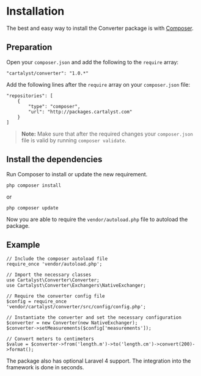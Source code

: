 # Installation

The best and easy way to install the Converter package is with [Composer](http://getcomposer.org).

## Preparation

Open your `composer.json` and add the following to the `require` array:

	"cartalyst/converter": "1.0.*"

Add the following lines after the `require` array on your `composer.json` file:

	"repositories": [
		{
			"type": "composer",
			"url": "http://packages.cartalyst.com"
		}
	]

> **Note:** Make sure that after the required changes your `composer.json` file is valid by running `composer validate`.

## Install the dependencies

Run Composer to install or update the new requirement.

	php composer install

or

	php composer update

Now you are able to require the `vendor/autoload.php` file to autoload the package.

## Example

	// Include the composer autoload file
	require_once 'vendor/autoload.php';

	// Import the necessary classes
	use Cartalyst\Converter\Converter;
	use Cartalyst\Converter\Exchangers\NativeExchanger;

	// Require the converter config file
	$config = require_once 'vendor/cartalyst/converter/src/config/config.php';

	// Instantiate the converter and set the necessary configuration
	$converter = new Converter(new NativeExchanger);
	$converter->setMeasurements($config['measurements']);

	// Convert meters to centimeters
	$value = $converter->from('length.m')->to('length.cm')->convert(200)->format();

The package also has optional Laravel 4 support. The integration into the framework is done in seconds.
